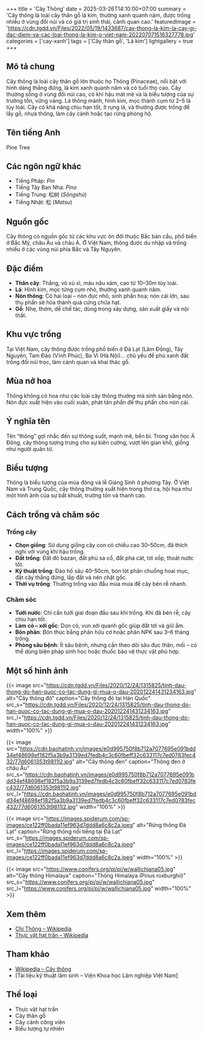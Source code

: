 +++
title = 'Cây Thông'
date = 2025-03-26T14:10:00+07:00
summary = 'Cây thông là loài cây thân gỗ lá kim, thường xanh quanh năm, được trồng nhiều ở vùng đồi núi và có giá trị sinh thái, cảnh quan cao.'
featuredImage = 'https://cdn.tgdd.vn/Files/2022/05/19/1433687/cay-thong-la-kim-la-cay-gi-dac-diem-va-cac-loai-thong-la-kim-o-viet-nam-202207071516327778.jpg'
categories = ['cay-xanh']
tags = ['Cây thân gỗ', 'Lá kim']
lightgallery = true
+++

## Mô tả chung

Cây thông là loài cây thân gỗ lớn thuộc họ Thông (Pinaceae), nổi bật với hình dáng thẳng đứng, lá kim xanh quanh năm và có tuổi thọ cao. Cây thường sống ở vùng đồi núi cao, có khí hậu mát mẻ và là biểu tượng của sự trường tồn, vững vàng. Lá thông mảnh, hình kim, mọc thành cụm từ 2–5 lá tùy loài. Cây có khả năng chịu hạn tốt, ít rụng lá, và thường được trồng để lấy gỗ, nhựa thông, làm cây cảnh hoặc tạo rừng phòng hộ.

## Tên tiếng Anh

Pine Tree

## Các ngôn ngữ khác

- Tiếng Pháp: *Pin*
- Tiếng Tây Ban Nha: *Pino*
- Tiếng Trung: 松树 (*Sōngshù*)
- Tiếng Nhật: 松 (*Matsu*)

## Nguồn gốc

Cây thông có nguồn gốc từ các khu vực ôn đới thuộc Bắc bán cầu, phổ biến ở Bắc Mỹ, châu Âu và châu Á. Ở Việt Nam, thông được du nhập và trồng nhiều ở các vùng núi phía Bắc và Tây Nguyên.

## Đặc điểm

- **Thân cây**: Thẳng, vỏ xù xì, màu nâu xám, cao từ 10–30m tùy loài.
- **Lá**: Hình kim, mọc từng cụm nhỏ, thường xanh quanh năm.
- **Nón thông**: Có hai loại – nón đực nhỏ, sinh phấn hoa; nón cái lớn, sau thụ phấn sẽ hóa thành quả cứng chứa hạt.
- **Gỗ**: Nhẹ, thơm, dễ chế tác, dùng trong xây dựng, sản xuất giấy và nội thất.

## Khu vực trồng

Tại Việt Nam, cây thông được trồng phổ biến ở Đà Lạt (Lâm Đồng), Tây Nguyên, Tam Đảo (Vĩnh Phúc), Ba Vì (Hà Nội)... chủ yếu để phủ xanh đất trống đồi núi trọc, làm cảnh quan và khai thác gỗ.

## Mùa nở hoa

Thông không có hoa như các loài cây thông thường mà sinh sản bằng nón. Nón đực xuất hiện vào cuối xuân, phát tán phấn để thụ phấn cho nón cái.

## Ý nghĩa tên

Tên “thông” gợi nhắc đến sự thông suốt, mạnh mẽ, bền bỉ. Trong văn học Á Đông, cây thông tượng trưng cho sự kiên cường, vượt lên gian khổ, giống như người quân tử.

## Biểu tượng

Thông là biểu tượng của mùa đông và lễ Giáng Sinh ở phương Tây. Ở Việt Nam và Trung Quốc, cây thông thường xuất hiện trong thơ ca, hội họa như một hình ảnh của sự bất khuất, trường tồn và thanh cao.

## Cách trồng và chăm sóc

### Trồng cây

- **Chọn giống**: Sử dụng giống cây con có chiều cao 30–50cm, đã thích nghi với vùng khí hậu trồng.
- **Đất trồng**: Đất đỏ bazan, đất phù sa cổ, đất pha cát, tơi xốp, thoát nước tốt.
- **Kỹ thuật trồng**: Đào hố sâu 40–50cm, bón lót phân chuồng hoai mục, đặt cây thẳng đứng, lấp đất và nén chặt gốc.
- **Thời vụ trồng**: Thường trồng vào đầu mùa mưa để cây bén rễ nhanh.

### Chăm sóc

- **Tưới nước**: Chỉ cần tưới giai đoạn đầu sau khi trồng. Khi đã bén rễ, cây chịu hạn tốt.
- **Làm cỏ – xới gốc**: Dọn cỏ, vun xới quanh gốc giúp đất tơi và giữ ẩm.
- **Bón phân**: Bón thúc bằng phân hữu cơ hoặc phân NPK sau 3–6 tháng trồng.
- **Phòng sâu bệnh**: Ít sâu bệnh, nhưng cần theo dõi sâu đục thân, mối – có thể dùng biện pháp sinh học hoặc thuốc bảo vệ thực vật phù hợp.


## Một số hình ảnh

{{< image src="https://cdn.tgdd.vn/Files/2020/12/24/1315825/tinh-dau-thong-do-han-quoc-co-tac-dung-gi-mua-o-dau-202012241431234163.jpg"
           alt="Cây thông đỏ"
           caption="Cây thông đỏ tại Hàn Quốc"
           src_s="https://cdn.tgdd.vn/Files/2020/12/24/1315825/tinh-dau-thong-do-han-quoc-co-tac-dung-gi-mua-o-dau-202012241431234163.jpg"
           src_l="https://cdn.tgdd.vn/Files/2020/12/24/1315825/tinh-dau-thong-do-han-quoc-co-tac-dung-gi-mua-o-dau-202012241431234163.jpg"
           width="100%" >}}

{{< image src="https://cdn.baohatinh.vn/images/e0d995750f8b712a7077695e091bdd34ef48698ef182f5a3b9a3139ed7fedb4c3c60fbeff32c633117c7ed0783fec432/77d6061353t9811l2.jpg"
           alt="Cây thông đen"
           caption="Thông đen ở châu Âu"
           src_s="https://cdn.baohatinh.vn/images/e0d995750f8b712a7077695e091bdd34ef48698ef182f5a3b9a3139ed7fedb4c3c60fbeff32c633117c7ed0783fec432/77d6061353t9811l2.jpg"
           src_l="https://cdn.baohatinh.vn/images/e0d995750f8b712a7077695e091bdd34ef48698ef182f5a3b9a3139ed7fedb4c3c60fbeff32c633117c7ed0783fec432/77d6061353t9811l2.jpg"
           width="100%" >}}

{{< image src="https://images.spiderum.com/sp-images/ce122ff0bada11ef963d7ddd8a6c8c2a.jpeg"
           alt="Rừng thông Đà Lạt"
           caption="Rừng thông nổi tiếng tại Đà Lạt"
           src_s="https://images.spiderum.com/sp-images/ce122ff0bada11ef963d7ddd8a6c8c2a.jpeg"
           src_l="https://images.spiderum.com/sp-images/ce122ff0bada11ef963d7ddd8a6c8c2a.jpeg"
           width="100%" >}}

{{< image src="https://www.conifers.org/pi/pi/w/wallichiana05.jpg"
           alt="Cây thông Himalaya"
           caption="Thông Himalaya (Pinus roxburghii)"
           src_s="https://www.conifers.org/pi/pi/w/wallichiana05.jpg"
           src_l="https://www.conifers.org/pi/pi/w/wallichiana05.jpg"
           width="100%" >}}


## Xem thêm

- [Chi Thông – Wikipedia](https://vi.wikipedia.org/wiki/Chi_Thông)
- [Thực vật hạt trần – Wikipedia](https://vi.wikipedia.org/wiki/Thực_vật_hạt_trần)

## Tham khảo

- [Wikipedia – Cây thông](https://vi.wikipedia.org/wiki/Chi_Thông)
- [Tài liệu kỹ thuật lâm sinh – Viện Khoa học Lâm nghiệp Việt Nam]

## Thể loại

- Thực vật hạt trần
- Cây thân gỗ
- Cây cảnh công viên
- Biểu tượng tự nhiên
